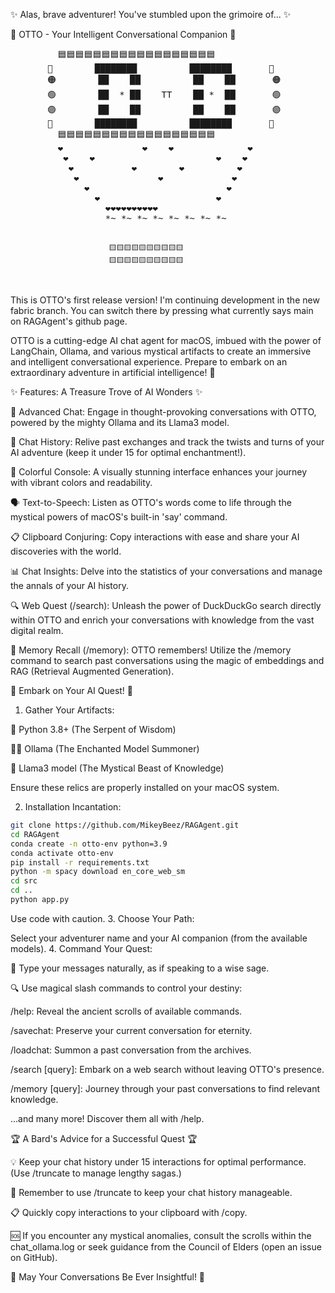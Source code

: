 ✨ Alas, brave adventurer! You've stumbled upon the grimoire of... ✨

🤖 OTTO - Your Intelligent Conversational Companion 🦜

<p align="center">
<pre>
         🟦🟦🟦🟦🟦🟦🟦🟦🟦🟦🟦🟦🟦🟦🟦🟦🟦🟦
       🔵        ████████          ████████       🔵 
       🟠        ██    ██          ██    ██       🟠  
       🟢        ██  * ██    TT    ██ *  ██       🟢  
       🟣        ██    ██          ██    ██       🟣  
       🔴        ████████          ████████       🔴  
         🟦🟦🟦🟦🟦🟦🟦🟦🟦🟦🟦🟦🟦🟦🟦🟦🟦🟦
         ❤️               ❤️    ❤️              ❤️                
          ❤️    ❤️                       ❤️    ❤️  
           ❤️           ❤️        ❤️          ❤️
            ❤️               ❤️             ❤️  
              ❤️                          ❤️    
                ❤️                      ❤️      
                  ❤️❤️❤️❤️❤️❤️❤️❤️❤️❤️      
                  *~ *~ *~ *~ *~ *~ *~ *~


                          🟨🟨🟨🟨🟨🟨🟨🟨🟨🟨
                          🟨🟨🟨🟨🟨🟨🟨🟨🟨🟨
</pre>
</p>
This is OTTO's first release version!  I'm continuing development in the new fabric branch.  You can switch there by pressing what currently says main on RAGAgent's github page.    

OTTO is a cutting-edge AI chat agent for macOS, imbued with the power of LangChain, Ollama, and various mystical artifacts to create an immersive and intelligent conversational experience. Prepare to embark on an extraordinary adventure in artificial intelligence! 🚀


✨ Features: A Treasure Trove of AI Wonders ✨

🧠 Advanced Chat: Engage in thought-provoking conversations with OTTO, powered by the mighty Ollama and its Llama3 model.

📜 Chat History: Relive past exchanges and track the twists and turns of your AI adventure (keep it under 15 for optimal enchantment!).

🎨 Colorful Console: A visually stunning interface enhances your journey with vibrant colors and readability.

🗣️ Text-to-Speech: Listen as OTTO's words come to life through the mystical powers of macOS's built-in 'say' command.

📋 Clipboard Conjuring: Copy interactions with ease and share your AI discoveries with the world.

📊 Chat Insights: Delve into the statistics of your conversations and manage the annals of your AI history.

🔍 Web Quest (/search): Unleash the power of DuckDuckGo search directly within OTTO and enrich your conversations with knowledge from the vast digital realm.

🧠 Memory Recall (/memory): OTTO remembers! Utilize the /memory command to search past conversations using the magic of embeddings and RAG (Retrieval Augmented Generation).

🚀 Embark on Your AI Quest! 🚀

1. Gather Your Artifacts:

🐍 Python 3.8+ (The Serpent of Wisdom)

🧙‍♂️ Ollama (The Enchanted Model Summoner)

🦙 Llama3 model (The Mystical Beast of Knowledge)

Ensure these relics are properly installed on your macOS system.

2. Installation Incantation:

```bash
git clone https://github.com/MikeyBeez/RAGAgent.git
cd RAGAgent
conda create -n otto-env python=3.9
conda activate otto-env
pip install -r requirements.txt
python -m spacy download en_core_web_sm
cd src
cd ..
python app.py
```
Use code with caution.
3. Choose Your Path:

Select your adventurer name and your AI companion (from the available models).
4. Command Your Quest:

💬 Type your messages naturally, as if speaking to a wise sage.

🔍 Use magical slash commands to control your destiny:

/help: Reveal the ancient scrolls of available commands.

/savechat: Preserve your current conversation for eternity.

/loadchat: Summon a past conversation from the archives.

/search [query]: Embark on a web search without leaving OTTO's presence.

/memory [query]: Journey through your past conversations to find relevant knowledge.

...and many more! Discover them all with /help.

🏆 A Bard's Advice for a Successful Quest 🏆

💡 Keep your chat history under 15 interactions for optimal performance. (Use /truncate to manage lengthy sagas.)

🔄 Remember to use /truncate to keep your chat history manageable.

📋 Quickly copy interactions to your clipboard with /copy.

🆘 If you encounter any mystical anomalies, consult the scrolls within the chat_ollama.log or seek guidance from the Council of Elders (open an issue on GitHub).

🌟 May Your Conversations Be Ever Insightful! 🌟
